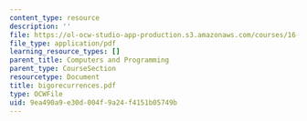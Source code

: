 ```yaml
---
content_type: resource
description: ''
file: https://ol-ocw-studio-app-production.s3.amazonaws.com/courses/16-01-unified-engineering-i-ii-iii-iv-fall-2005-spring-2006/9ea490a9e30d004f9a24f4151b05749b_bigorecurrences.pdf
file_type: application/pdf
learning_resource_types: []
parent_title: Computers and Programming
parent_type: CourseSection
resourcetype: Document
title: bigorecurrences.pdf
type: OCWFile
uid: 9ea490a9-e30d-004f-9a24-f4151b05749b
---
```

